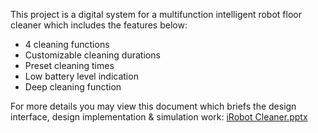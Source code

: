This project is a digital system for a multifunction intelligent robot floor cleaner which includes the features below:
- 4 cleaning functions
- Customizable cleaning durations
- Preset cleaning times
- Low battery level indication
- Deep cleaning function

For more details you may view this document which briefs the design interface, design implementation & simulation work:
[iRobot Cleaner.pptx](https://github.com/jeanlzx/iRobot-Cleaner-using-Verilog/files/15401811/iRobot.Cleaner.pptx)
